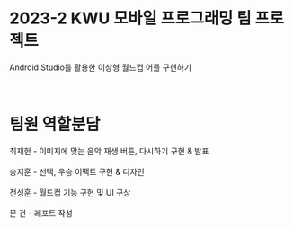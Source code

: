 # 2023-2 KWU 모바일 프로그래밍 팀 프로젝트
Android Studio를 활용한 이상형 월드컵 어플 구현하기

</br> <p>
# 팀원 역할분담 
</p>
최재헌 - 이미지에 맞는 음악 재생 버튼, 다시하기 구현 & 발표 </br></br>
송지훈 - 선택, 우승 이팩트 구현 & 디자인 </br></br>
전성훈 - 월드컵 기능 구현 및 UI 구상 </br></br>
문  건 - 레포트 작성 </br></br>
